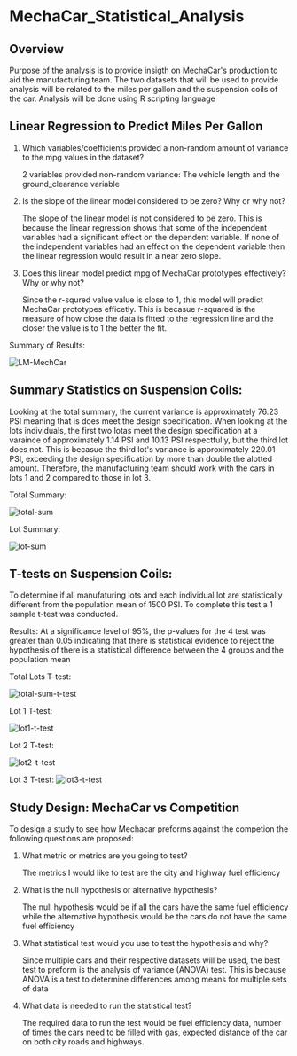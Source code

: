 # MechaCar_Statistical_Analysis

## Overview
Purpose of the analysis is to provide insigth on MechaCar's production to aid the manufacturing team. The two datasets that will be used to provide analysis will be related to the miles per gallon and the suspension coils of the car. Analysis will be done using R scripting language

## Linear Regression to Predict Miles Per Gallon
1) Which variables/coefficients provided a non-random amount of variance to the mpg    values in the dataset?

    2 variables provided non-random variance: The vehicle length and the ground_clearance variable

2) Is the slope of the linear model considered to be zero? Why or why not?

    The slope of the linear model is not considered to be zero. This is because the linear regression shows that some of the independent variables had a significant effect on the dependent variable. If none of the independent variables had an effect on the dependent variable then the linear regression would result in a near zero slope.

3) Does this linear model predict mpg of MechaCar prototypes effectively? Why or why not?

    Since the r-squred value value is close to 1, this model will predict MechaCar prototypes efficetly. This is becasue r-squared is the measure of how close the data is fitted to the regression line and the closer the value is to 1 the better the fit.

Summary of Results:

![LM-MechCar](https://user-images.githubusercontent.com/57723459/121789143-82d36f80-cba1-11eb-8b52-7ebd2e536b2a.png)

## Summary Statistics on Suspension Coils:
Looking at the total summary, the current variance is approximately 76.23 PSI meaning that is does meet the design specification. When looking at the lots individuals, the first two lotas meet the design specification at a varaince of approximately 1.14 PSI and 10.13 PSI respectfully, but the third lot does not. This is becasue the third lot's variance is approximately 220.01 PSI, exceeding the design specification by more than double the alotted amount. Therefore, the manufacturing team should work with the cars in lots 1 and 2 compared to those in lot 3.

Total Summary:

![total-sum](https://user-images.githubusercontent.com/57723459/121789148-9252b880-cba1-11eb-8795-67b2b9c00f62.png)


Lot Summary:

![lot-sum](https://user-images.githubusercontent.com/57723459/121789153-9c74b700-cba1-11eb-8f4e-ae93b37ad8e8.png)


## T-tests on Suspension Coils:
To determine if all manufaturing lots and each individual lot are statistically different from the population mean of 1500 PSI. To complete this test a 1 sample t-test was conducted.

Results:
    At a significance level of 95%, the p-values for the 4 test was greater than 0.05 indicating that there is statistical evidence to reject the hypothesis of there is a statistical difference between the 4 groups and the population mean

Total Lots T-test:

![total-sum-t-test](https://user-images.githubusercontent.com/57723459/121789156-a5fe1f00-cba1-11eb-84c0-7dddc983a2ef.png)


Lot 1 T-test:

![lot1-t-test](https://user-images.githubusercontent.com/57723459/121789157-a991a600-cba1-11eb-81a2-0369171bbc25.png)

Lot 2 T-test:

![lot2-t-test](https://user-images.githubusercontent.com/57723459/121789161-ad252d00-cba1-11eb-83f9-771847abee26.png)

Lot 3 T-test:
![lot3-t-test](https://user-images.githubusercontent.com/57723459/121789166-b2827780-cba1-11eb-8293-d9f5051a156e.png)

## Study Design: MechaCar vs Competition 
To design a study to see how Mechacar preforms against the competion the following questions are proposed:

1) What metric or metrics are you going to test?

    The metrics I would like to test are the city and highway fuel efficiency

2) What is the null hypothesis or alternative hypothesis?

    The null hypothesis would be if all the cars have the same fuel efficiency while the alternative hypothesis would be the cars do not have the same fuel efficiency

3) What statistical test would you use to test the hypothesis and why?

    Since multiple cars and their respective datasets will be used, the best test to preform is the analysis of variance (ANOVA) test. This is because ANOVA is a test to determine differences among means for multiple sets of data

3) What data is needed to run the statistical test?

    The required data to run the test would be fuel efficiency data, number of times the cars need to be filled with gas, expected distance of the car on both  city roads and highways.
